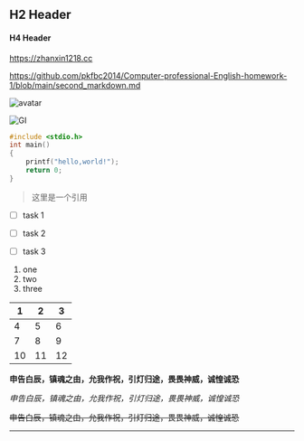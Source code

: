 ## H2 Header



#### H4 Header



https://zhanxin1218.cc



https://github.com/pkfbc2014/Computer-professional-English-homework-1/blob/main/second_markdown.md



![avatar](http://baidu.com/pic/doge.png)



![GI](C:\Users\14768\Desktop\Computer-professional-English-homework-1\GI.png)





```c
#include <stdio.h>
int main()
{
    printf("hello,world!");
    return 0;
}
```



> 这里是一个引用



- [ ] task 1
- [ ] task 2
- [ ] task 3

 

1. one
2. two
3. three



| 1    | 2    | 3    |
| ---- | ---- | ---- |
| 4    | 5    | 6    |
| 7    | 8    | 9    |
| 10   | 11   | 12   |



**申告白辰，镇魂之由，允我作祝，引灯归途，畏畏神威，诚惶诚恐**



*申告白辰，镇魂之由，允我作祝，引灯归途，畏畏神威，诚惶诚恐*



~~申告白辰，镇魂之由，允我作祝，引灯归途，畏畏神威，诚惶诚恐~~



------

